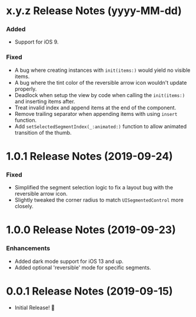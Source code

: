 x.y.z Release Notes (yyyy-MM-dd)
=============================================================

### Added

* Support for iOS 9.

### Fixed

* A bug where creating instances with `init(items:)` would yield no visible items.
* A bug where the tint color of the reversible arrow icon wouldn't update properly.
* Deadlock when setup the view by code when calling the  `init(items:)` and inserting items after.
* Treat invalid index and append items at the end of the component.
* Remove trailing separator when appending items with using `insert` function.
* Add  `setSelectedSegmentIndex(_:animated:)` function to allow animated transition of the thumb.

1.0.1 Release Notes (2019-09-24)
=============================================================

### Fixed

* Simplified the segment selection logic to fix a layout bug with the reversible arrow icon.
* Slightly tweaked the corner radius to match `UISegmentedControl` more closely.

1.0.0 Release Notes (2019-09-23)
=============================================================

### Enhancements

* Added dark mode support for iOS 13 and up.
* Added optional 'reversible' mode for specific segments.

0.0.1 Release Notes (2019-09-15)
=============================================================

* Initial Release! 🎉
